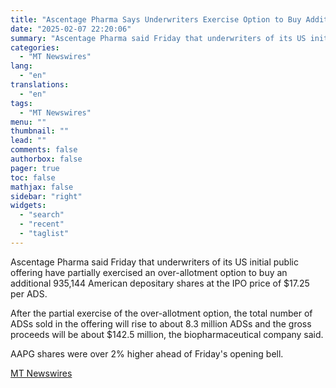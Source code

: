 ```yaml
---
title: "Ascentage Pharma Says Underwriters Exercise Option to Buy Additional American Depositary Shares"
date: "2025-02-07 22:20:06"
summary: "Ascentage Pharma said Friday that underwriters of its US initial public offering have partially exercised an over-allotment option to buy an additional 935,144 American depositary shares at the IPO price of $17.25 per ADS. After the partial exercise of the over-allotment option, the total number of ADSs sold in the..."
categories:
  - "MT Newswires"
lang:
  - "en"
translations:
  - "en"
tags:
  - "MT Newswires"
menu: ""
thumbnail: ""
lead: ""
comments: false
authorbox: false
pager: true
toc: false
mathjax: false
sidebar: "right"
widgets:
  - "search"
  - "recent"
  - "taglist"
---
```


Ascentage Pharma said Friday that underwriters of its US initial public offering have partially exercised an over-allotment option to buy an additional 935,144 American depositary shares at the IPO price of $17.25 per ADS.

After the partial exercise of the over-allotment option, the total number of ADSs sold in the offering will rise to about 8.3 million ADSs and the gross proceeds will be about $142.5 million, the biopharmaceutical company said.

AAPG shares were over 2% higher ahead of Friday's opening bell.

[MT Newswires](https://www.tradingview.com/news/mtnewswires.com:20250207:A3312568:0/)

